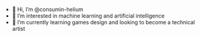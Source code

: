- 👋 Hi, I’m @consumin-helium
- 👀 I’m interested in machine learning and artificial intelligence
- 🌱 I’m currently learning games design and looking to become a technical artist


<!---
consumin-helium/consumin-helium is a ✨ special ✨ repository because its `README.md` (this file) appears on your GitHub profile.
You can click the Preview link to take a look at your changes.
--->
